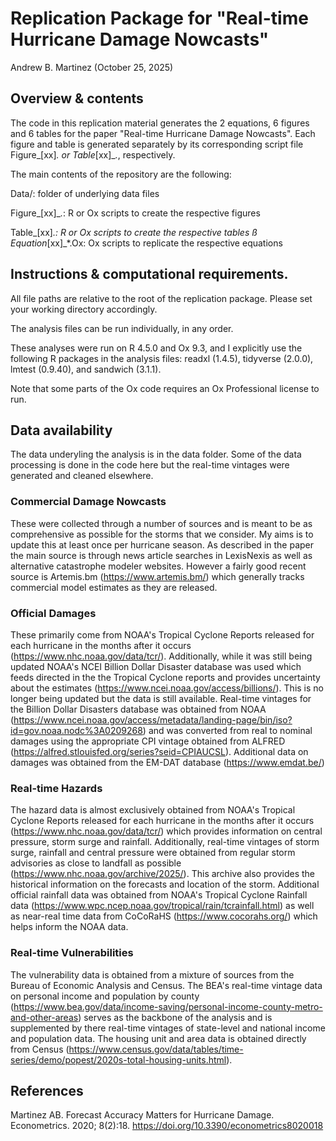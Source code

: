 # Replication Package for "Real-time Hurricane Damage Nowcasts"
Andrew B. Martinez (October 25, 2025)

## Overview & contents

The code in this replication material generates the 2 equations, 6 figures and 6 tables for the paper "Real-time Hurricane Damage Nowcasts". Each figure and table is generated separately by its corresponding script file Figure_[xx]_*.* or Table_[xx]_*.*, respectively.

The main contents of the repository are the following:

Data/: folder of underlying data files

Figure_[xx]_*.*: R or Ox scripts to create the respective figures

Table_[xx]_*.*: R or Ox scripts to create the respective tables
ß
Equation_[xx]_*.Ox: Ox scripts to replicate the respective equations


## Instructions & computational requirements.
All file paths are relative to the root of the replication package. Please set your working directory accordingly.

The analysis files can be run individually, in any order.

These analyses were run on R 4.5.0 and Ox 9.3, and I explicitly use the following R packages in the analysis files: readxl (1.4.5), tidyverse (2.0.0), lmtest (0.9.40), and sandwich (3.1.1).

Note that some parts of the Ox code requires an Ox Professional license to run. 

## Data availability 

The data underyling the analysis is in the data folder. Some of the data processing is done in the code here but the real-time vintages were generated  and cleaned elsewhere.

### Commercial Damage Nowcasts

These were collected through a number of sources and is meant to be as comprehensive as possible for the storms that we consider. My aims is to update this at least once per hurricane season. As described in the paper the main source is through news article searches in LexisNexis as well as alternative catastrophe modeler websites. However a fairly good recent source is Artemis.bm (https://www.artemis.bm/) which generally tracks commercial model estimates as they are released. 

### Official Damages

These primarily come from NOAA's Tropical Cyclone Reports released for each hurricane in the months after it occurs (https://www.nhc.noaa.gov/data/tcr/). Additionally, while it was still being updated NOAA's NCEI Billion Dollar Disaster database was used which feeds directed in the the Tropical Cyclone reports and provides uncertainty about the estimates (https://www.ncei.noaa.gov/access/billions/). This is no longer being updated but the data is still available. Real-time vintages for the Billion Dollar Disasters database was obtained from NOAA (https://www.ncei.noaa.gov/access/metadata/landing-page/bin/iso?id=gov.noaa.nodc%3A0209268) and was converted from real to nominal damages using the appropriate CPI vintage obtained from ALFRED (https://alfred.stlouisfed.org/series?seid=CPIAUCSL). Additional data on damages was obtained from the EM-DAT database (https://www.emdat.be/)

### Real-time Hazards 

The hazard data is almost exclusively obtained from  NOAA's Tropical Cyclone Reports released for each hurricane in the months after it occurs (https://www.nhc.noaa.gov/data/tcr/) which provides information on central pressure, storm surge and rainfall. Additionally, real-time vintages of storm surge, rainfall and central pressure were obtained from regular storm advisories as close to landfall as possible (https://www.nhc.noaa.gov/archive/2025/). This archive also provides the historical information on the forecasts and location of the storm. Additional official rainfall data was obtained from NOAA's Tropical Cyclone Rainfall data (https://www.wpc.ncep.noaa.gov/tropical/rain/tcrainfall.html) as well as near-real time data from CoCoRaHS (https://www.cocorahs.org/) which helps inform the NOAA data.

### Real-time Vulnerabilities

The vulnerability data is obtained from a mixture of sources from the Bureau of Economic Analysis and Census. The BEA's real-time vintage data on personal income and population by county (https://www.bea.gov/data/income-saving/personal-income-county-metro-and-other-areas) serves as the backbone of the analysis and is supplemented by there real-time vintages of state-level and national income and population data. The housing unit and area data is obtained directly from Census (https://www.census.gov/data/tables/time-series/demo/popest/2020s-total-housing-units.html).

## References

Martinez AB. Forecast Accuracy Matters for Hurricane Damage. Econometrics. 2020; 8(2):18. https://doi.org/10.3390/econometrics8020018


